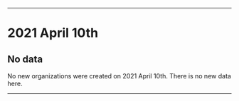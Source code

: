
***

# 2021 April 10th

## No data

No new organizations were created on 2021 April 10th. There is no new data here.

***
